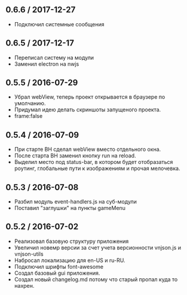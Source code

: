 
0.6.6 / 2017-12-27
------------------
* Подключил системные сообщения

0.6.5 / 2017-12-17
------------------
* Переписал систему на модули
* Заменил electron на nwjs

0.5.5 / 2016-07-29
------------------
* Убрал webView, теперь проект открывается в браузере по умолчанию.
* Придумал идею делать скриншоты запущеного проекта.
* frame:false
 

0.5.4 / 2016-07-09
------------------
* При старте ВН сделал webView вместо отдельного окна.
* После старта ВН заменил кнопку run на reload.
* Выделил место под status-bar, в котором будет отобразаться роутинг,
  глобальные пути к изображениям и прочая мелочевка.
  

0.5.3 / 2016-07-08
------------------
* Разбил модуль event-handlers.js на суб-модули 
* Поставил "заглушки" на пункты gameMenu


0.5.2 / 2016-07-02
------------------
* Реализовал базовую структуру приложения
* Увеличил новемр версии за счет учета версионности vnjson.js и vnjson-utils
* Набросал локализацию для en-US и ru-RU.
* Подключил шрифты font-awesome
* Создал базовый gui приложения.
* Создал новый changelog.md потому что старый пропал куда то нахрен.